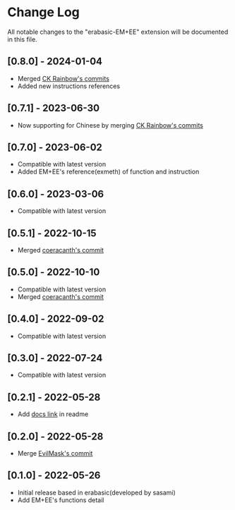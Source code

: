 # Change Log
All notable changes to the "erabasic-EM+EE" extension will be documented in this file.

## [0.8.0] - 2024-01-04
- Merged [CK Rainbow's commits](https://github.com/CatQOh/vscode-erabasic/pull/6)
- Added new instructions references

## [0.7.1] - 2023-06-30
- Now supporting for Chinese by merging [CK Rainbow's commits](https://github.com/CatQOh/vscode-erabasic/pull/5)

## [0.7.0] - 2023-06-02
- Compatible with latest version
- Added EM+EE's reference(exmeth) of function and instruction

## [0.6.0] - 2023-03-06
- Compatible with latest version

## [0.5.1] - 2022-10-15
- Merged [coeracanth's commit](https://github.com/CatQOh/vscode-erabasic/pull/4)

## [0.5.0] - 2022-10-10
- Compatible with latest version
- Merged [coeracanth's commit](https://github.com/CatQOh/vscode-erabasic/pull/3)

## [0.4.0] - 2022-09-02
- Compatible with latest version

## [0.3.0] - 2022-07-24
- Compatible with latest version

## [0.2.1] - 2022-05-28
- Add [docs link](https://evilmask.gitlab.io/emuera.em.doc/) in readme

## [0.2.0] - 2022-05-28
- Merge [EvilMask's commit](https://github.com/CatQOh/vscode-erabasic/pull/1)

## [0.1.0] - 2022-05-26
- Initial release based in erabasic(developed by sasami)
- Add EM+EE's functions detail 
